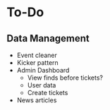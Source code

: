 # To-Do 

## Data Management
- Event cleaner
- Kicker pattern
- Admin Dashboard
    - View finds before tickets?
    - User data
    - Create tickets
- News articles

